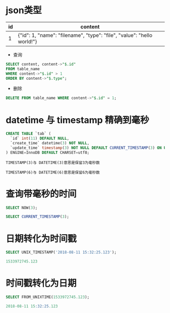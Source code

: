 # json类型
| id | content |
| - | - |
| 1 | {"id": 1, "name": "filename", "type": "file", "value": "hello world!"} |

- 查询

```sql
SELECT content, content->"$.id"
FROM table_name
WHERE content->"$.id" > 1
ORDER BY content->"$.type";
```

- 删除

```sql
DELETE FROM table_name WHERE content->"$.id" = 1;
```

# datetime 与 timestamp 精确到毫秒
``` sql
CREATE TABLE `tab` (
  `id` int(11) DEFAULT NULL,
  `create_time` datetime(3) NOT NULL,
  `update_time` timestamp(3) NOT NULL DEFAULT CURRENT_TIMESTAMP(3) ON UPDATE CURRENT_TIMESTAMP(3)
) ENGINE=InnoDB DEFAULT CHARSET=utf8;
```

```
TIMESTAMP(3)与 DATETIME(3)意思是保留3为毫秒数

TIMESTAMP(6)与 DATETIME(6)意思是保留6为毫秒数
```

# 查询带毫秒的时间
``` sql
SELECT NOW(3);

SELECT CURRENT_TIMESTAMP(3);
```

# 日期转化为时间戳
``` sql
SELECT UNIX_TIMESTAMP('2018-08-11 15:32:25.123');

1533972745.123
```

# 时间戳转化为日期
``` sql
SELECT FROM_UNIXTIME(1533972745.123);

2018-08-11 15:32:25.123
```
